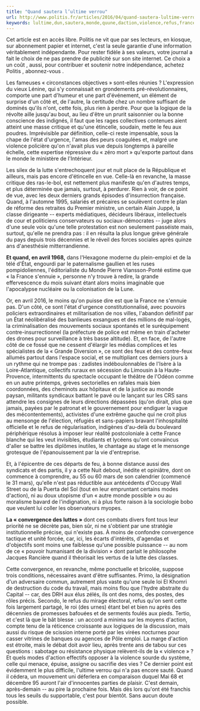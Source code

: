 ```yaml
---
title: "Quand sautera l’ultime verrou"
url: http://www.politis.fr/articles/2016/04/quand-sautera-lultime-verrou-34629/
keywords: lultime,dun,sautera,monde,quune,daction,violence,refus,france,quon,cest,vue,verrou
---
```

Cet article est en accès libre. Politis ne vit que par ses lecteurs, en kiosque, sur abonnement papier et internet, c'est la seule garantie d'une information véritablement indépendante. Pour rester fidèle à ses valeurs, votre journal a fait le choix de ne pas prendre de publicité sur son site internet. Ce choix a un coût , aussi, pour contribuer et soutenir notre indépendance, achetez Politis , abonnez-vous .

Les fameuses « circonstances objectives » sont-elles réunies ? L'expression du vieux Lénine, qui s'y connaissait en grondements pré-révolutionnaires, comporte une part d'humeur et une part d'événement, un élément de surprise d'un côté et, de l'autre, la certitude chez un nombre suffisant de dominés qu'ils n'ont, cette fois, plus rien à perdre. Pour que la logique de la révolte aille jusqu'au bout, au lieu d'être un prurit saisonnier ou la bonne conscience des indignés, il faut que les rages collectives contenues aient atteint une masse critique et qu'une étincelle, soudain, mette le feu aux poudres. Imprévisible par définition, celle-ci reste impensable, sous la chape de l'état d'urgence, l'amas des peurs coagulées et, malgré une violence policière qu'on n'avait plus vue depuis longtemps à pareille échelle, cette expertise répressive du « zéro mort » qu'exporte partout dans le monde le ministère de l'Intérieur.

Les silex de la lutte s'entrechoquent jour et nuit place de la République et ailleurs, mais pas encore d'étincelle en vue. Celle-là en revanche, la masse critique des ras-le-bol, est nettement plus manifeste qu'en d'autres temps, et plus déterminée que jamais, surtout, à perdurer. Rien à voir, de ce point de vue, avec les deux derniers grands épisodes d'insurrection française. Quand, à l'automne 1995, salariés et précaires se soulèvent contre le plan de réforme des retraites du Premier ministre, un certain Alain Juppé, la classe dirigeante -- experts médiatiques, décideurs libéraux, intellectuels de cour et politiciens conservateurs ou sociaux-démocrates -- juge alors d'une seule voix qu'une telle protestation est non seulement passéiste mais, surtout, qu'elle ne prendra pas : il en résulta la plus longue grève générale du pays depuis trois décennies et le réveil des forces sociales après quinze ans d'anesthésie mitterrandienne.

**Et quand, en avril 1968,** dans l'Hexagone moderne du plein-emploi et de la télé d'État, engourdi par le paternalisme gaullien et les ruses pompidoliennes, l'éditorialiste du Monde Pierre Viansson-Ponté estime que « la France s'ennuie », personne n'y trouve à redire, la grande effervescence du mois suivant étant alors moins imaginable que l'apocalypse nucléaire ou la colonisation de la Lune.

Or, en avril 2016, le moins qu'on puisse dire est que la France ne s'ennuie pas. D'un côté, ce sont l'état d'urgence constitutionnalisé, avec pouvoirs policiers extraordinaires et militarisation de nos villes, l'abandon définitif par un État néolibéralisé des banlieues exsangues et des millions de mal-logés, la criminalisation des mouvements sociaux spontanés et le suréquipement contre-insurrectionnel (la préfecture de police est même en train d'acheter des drones pour surveillance à très basse altitude). Et, en face, de l'autre côté de ce fossé que ne cessent d'élargir les médias complices et les spécialistes de la « Grande Diversion », ce sont des feux et des contre-feux allumés partout dans l'espace social, et se multipliant ces derniers jours à un rythme qui ne trompe pas : zadistes indéboulonnables de l'Isère à la Loire-Atlantique, collectifs ruraux en sécession du Limousin à la Haute-Provence, intermittents du spectacle occupant le théâtre de l'Odéon comme en un autre printemps, grèves sectorielles en rafales mais bien coordonnées, des cheminots aux hôpitaux et de la justice au monde paysan, militants syndicaux battant le pavé ou le lançant sur les CRS sans attendre les consignes de leurs directions dépassées (qu'on dirait, plus que jamais, payées par le patronat et le gouvernement pour endiguer la vague des mécontentements), activistes d'une extrême gauche qui ne croit plus au mensonge de l'élection, réfugiés et sans-papiers bravant l'inhospitalité officielle et le refus de régularisation, indigènes d'au-delà du boulevard périphérique résolus à imposer leur réalité postcoloniale à cette France blanche qui les veut invisibles, étudiants et lycéens qu'ont convaincus d'aller se battre les diplômes inutiles, le chantage au stage et le mensonge grotesque de l'épanouissement par la vie d'entreprise.

Et, à l'épicentre de ces départs de feu, à bonne distance aussi des syndicats et des partis, il y a cette Nuit debout, inédite et opiniâtre, dont on commence à comprendre, au 55 ou 60 mars de son calendrier (commencé le 31 mars), qu'elle n'est pas réductible aux antécédents d'Occupy Wall Street ou de la Puerta del Sol (tout en leur empruntant certains modes d'action), ni au doux utopisme d'un « autre monde possible » ou au moralisme bavard de l'indignation, ni à plus forte raison à la sociologie bobo que veulent lui coller les observateurs myopes.

**La « convergence des luttes »** dont ces combats divers font tous leur priorité ne se décrète pas, bien sûr, ni ne s'obtient par une stratégie institutionnelle précise, qui n'existe pas. À moins de confondre convergence tactique et unité forcée, car, ici, les écarts d'intérêts, d'agendas et d'objectifs sont moins une faiblesse qu'une possible puissance -- au nom de ce « pouvoir humanisant de la division » dont parlait le philosophe Jacques Rancière quand il théorisait les vertus de la lutte des classes.

Cette convergence, en revanche, même ponctuelle et bricolée, suppose trois conditions, nécessaires avant d'être suffisantes. Primo, la désignation d'un adversaire commun, autrement plus vaste qu'une seule loi El Khomri de destruction du code du travail, mais moins flou que l'hydre abstraite du Capital -- car, des DRH aux élus zélés, ils ont des noms, des postes, des rôles précis. Secondo, le refus du mirage électoral, refus qu'on sent cette fois largement partagé, le roi (des urnes) étant bel et bien nu après des décennies de promesses bafouées et de serments foulés aux pieds. Tertio, et c'est là que le bât blesse : un accord a minima sur les moyens d'action, compte tenu de la réticence croissante aux logiques de la discussion, mais aussi du risque de scission interne porté par les virées nocturnes pour casser vitrines de banques ou agences de Pôle emploi. La marge d'action est étroite, mais le débat doit avoir lieu, après trente ans de tabou sur ces questions : sabotage ou résistance physique relèvent-ils de la « violence » ? Et quels modes d'action effectifs opposer à la violence sourde du système, celle qui menace, épuise, assigne ou sacrifie des vies ? Ce dernier point est évidemment le plus difficile, l'ultime verrou qui n'a pas encore sauté. Quand il cédera, un mouvement uni déferlera en comparaison duquel Mai 68 et décembre 95 auront l'air d'innocentes parties de plaisir. C'est demain, après-demain -- au pire la prochaine fois. Mais dès lors qu'ont été franchis tous les seuils du supportable, c'est pour bientôt. Sans aucun doute possible.
